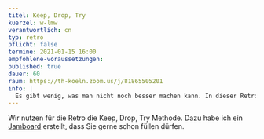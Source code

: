 ```yaml
---
titel: Keep, Drop, Try
kuerzel: w-lmw
verantwortlich: cn
typ: retro
pflicht: false
termine: 2021-01-15 16:00
empfohlene-voraussetzungen:
published: true
dauer: 60
raum: https://th-koeln.zoom.us/j/81865505201
info: | 
  Es gibt wenig, was man nicht noch besser machen kann. In dieser Retro zum Kurs geht es darum, unbewusste Qualitäten und Defizite des Kurses bewusst zu machen, um in der nächsten Iteration darauf reagieren zu können.
---
```


Wir nutzen für die Retro die Keep, Drop, Try Methode. Dazu habe ich ein [Jamboard](https://jamboard.google.com/d/1BBKzal0pgTt3yaBZ_KmUakGx12qMDkfGRIi5E-LCCVM/edit?usp=sharing) erstellt, dass Sie gerne schon füllen dürfen.